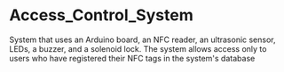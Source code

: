 # Access_Control_System
System that uses an Arduino board, an NFC reader, an ultrasonic sensor, LEDs, a buzzer, and a solenoid lock. The system allows access only to users who have registered their NFC tags in the system's database

